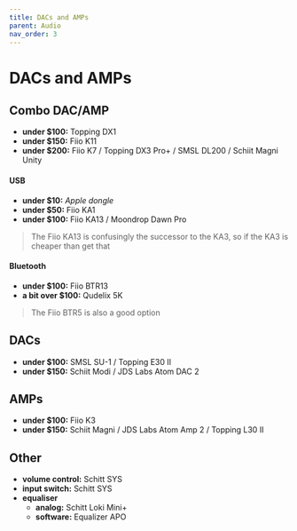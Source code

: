 ```yaml
---
title: DACs and AMPs
parent: Audio
nav_order: 3
---
```

# DACs and AMPs

## Combo DAC/AMP

- **under $100:** Topping DX1
- **under $150:** Fiio K11
- **under $200:** Fiio K7 / Topping DX3 Pro+ / SMSL DL200 / Schiit Magni Unity

#### USB

- **under $10:** *Apple dongle*
- **under $50:** Fiio KA1
- **under $100:** Fiio KA13 / Moondrop Dawn Pro

> The Fiio KA13 is confusingly the successor to the KA3, so if the KA3 is cheaper than get that

#### Bluetooth

- **under $100:** Fiio BTR13
- **a bit over $100:** Qudelix 5K

> The Fiio BTR5 is also a good option

## DACs

- **under $100:** SMSL SU-1 / Topping E30 II
- **under $150:** Schiit Modi / JDS Labs Atom DAC 2

## AMPs

- **under $100:** Fiio K3
- **under $150:** Schiit Magni / JDS Labs Atom Amp 2 / Topping L30 II

## Other

- **volume control:** Schitt SYS
- **input switch:** Schitt SYS
- **equaliser** 
	- **analog:** Schitt Loki Mini+
	- **software:** Equalizer APO

